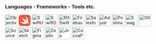 <h3 align="left">Languages - Frameworks - Tools etc.</h3>
<p align="left"> 
  <a> <img src="https://www.vectorlogo.zone/logos/apple_objectivec/apple_objectivec-icon.svg" title="Objective-C" width="40" height="40"/> </a> 
  <a> <img src="https://raw.githubusercontent.com/devicons/devicon/master/icons/swift/swift-original.svg" title="Swift" width="40" height="40"/> </a> 
  <a> <img src="https://developer.apple.com/assets/elements/icons/swiftui/swiftui-96x96_2x.png" title="SwiftUI" width="40" height="40"/> </a> 
  <a> <img src="https://developer.apple.com/assets/elements/icons/swiftdata/swiftdata-96x96_2x.png" title="SwiftData" width="40" height="40"/> </a> 
  <a> <img src="https://miro.medium.com/v2/resize:fit:800/format:webp/1*WOguab2gwDADjOUb-8nzVQ.png" title="RXSwift" width="40" height="40"/> </a> 
  <a> <img src="https://www.vectorlogo.zone/logos/firebase/firebase-icon.svg" title="Firebase" width="40" height="40"/> </a> 
  <a> <img src="https://www.vectorlogo.zone/logos/salesforce/salesforce-icon.svg" title="Salesforce" width="40" height="40"/> </a> 
  <a> <img src="https://logosandtypes.com/wp-content/uploads/2020/06/adjust-old.svg" title="Adjust" width="40" height="40"/> </a> 
  <a> <img src="https://www.vectorlogo.zone/logos/getpostman/getpostman-icon.svg" title="Postman" width="40" height="40"/> </a> 
  <a> <img src="https://upload.wikimedia.org/wikipedia/commons/a/ab/Swagger-logo.png" title=Swagger" width="40" height="40"/> </a> 
  <a> <img src="https://git-scm.com/images/logos/downloads/Git-Icon-1788C.svg" title="Git" width="40" height="40"/> </a> 
  <a> <img src="https://cdn4.iconfinder.com/data/icons/logos-and-brands/512/313_Sourcetree_logo-1024.png" title=SourceTree" width="40" height="40"/> </a> 
  <a> <img src="https://www.vectorlogo.zone/logos/sketchapp/sketchapp-icon.svg" title="Sketch" width="40" height="40"/> </a> 
  <a> <img src="https://www.vectorlogo.zone/logos/figma/figma-icon.svg" title="Figma" width="40" height="40"/> </a> 
  <a> <img src="https://www.vectorlogo.zone/logos/zeplinio/zeplinio-icon.svg" title="Zeplin" width="40" height="40"/> </a> 
  <a> <img src="https://cdn.icon-icons.com/icons2/2699/PNG/512/atlassian_jira_logo_icon_170511.png" title="Jira" width="40" height="40"/> </a> 
  <a> <img src="https://avatars.githubusercontent.com/u/1189714?s=200&v=4" title="CocoaPods" width="40" height="40"/> </a> 
</p>

